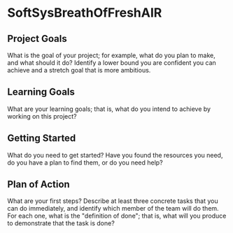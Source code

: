 # SoftSysBreathOfFreshAIR

## Project Goals
What is the goal of your project; for example, what do you plan to make, and what should it do?  Identify a lower bound you are confident you can achieve and a stretch goal that is more ambitious.

## Learning Goals
What are your learning goals; that is, what do you intend to achieve by working on this project?

## Getting Started
What do you need to get started?  Have you found the resources you need, do you have a plan to find them, or do you need help?

## Plan of Action
What are your first steps?  Describe at least three concrete tasks that you can do immediately, and identify which member of the team will do them.  For each one, what is the "definition of done"; that is, what will you produce to demonstrate that the task is done?
